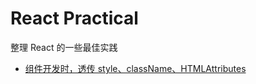 # React Practical

整理 React 的一些最佳实践

- [组件开发时，透传 style、className、HTMLAttributes](https://github.com/mingyuLi97/react-practical/blob/PropForwarding/src/Button.tsx)
